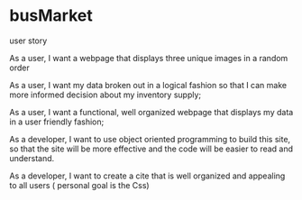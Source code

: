 # busMarket

user story

As a user, I want a webpage that displays three unique images in a random order

As a user, I want my data broken out in a logical fashion so that I can make more informed decision about my inventory supply;

As a user, I want a functional, well organized webpage that displays my data in a user friendly fashion;

As a developer, I want to use object oriented programming to build this site, so that the site will be more effective and the code will be easier to read and understand.

As a developer, I want to create a cite that is well organized and appealing to all users ( personal goal is the Css)
